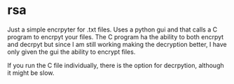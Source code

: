 # rsa
Just a simple encrpyter for .txt files. Uses a python gui and that calls a C program to encrpyt your files. 
The C program ha the ability to both encrpyt and decrpyt but since I am still working making the decryption better,
I have only given the gui the ability to encrypt files.

If you run the C file individually, there is the option for decrpytion, although it might be slow.

